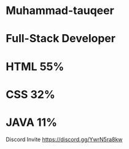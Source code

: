 # Muhammad-tauqeer 
# Full-Stack Developer 

# HTML 55%
# CSS  32%
# JAVA 11%

Discord Invite https://discord.gg/YwrN5ra8kw
